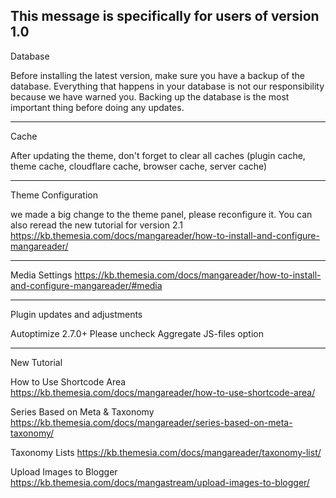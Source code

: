 This message is specifically for users of version 1.0
----------------------------------------------

Database

Before installing the latest version, make sure you have a backup of the database.
Everything that happens in your database is not our responsibility because we have warned you.
Backing up the database is the most important thing before doing any updates.

----------------------------------------------

Cache

After updating the theme, don't forget to clear all caches (plugin cache, theme cache, cloudflare cache, browser cache, server cache)

----------------------------------------------

Theme Configuration

we made a big change to the theme panel, please reconfigure it. You can also reread the new tutorial for version 2.1
https://kb.themesia.com/docs/mangareader/how-to-install-and-configure-mangareader/

----------------------------------------------

Media Settings
https://kb.themesia.com/docs/mangareader/how-to-install-and-configure-mangareader/#media

----------------------------------------------

Plugin updates and adjustments

Autoptimize 2.7.0+
Please uncheck Aggregate JS-files option

----------------------------------------------

New Tutorial

How to Use Shortcode Area
https://kb.themesia.com/docs/mangareader/how-to-use-shortcode-area/

Series Based on Meta & Taxonomy
https://kb.themesia.com/docs/mangareader/series-based-on-meta-taxonomy/

Taxonomy Lists
https://kb.themesia.com/docs/mangareader/taxonomy-list/

Upload Images to Blogger
https://kb.themesia.com/docs/mangastream/upload-images-to-blogger/
